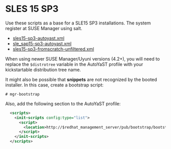 # SLES 15 SP3

Use these scripts as a base for a SLE15 SP3 installations. The system register at SUSE Manager using salt.

- [sles15-sp3-autoyast.xml](sles15-sp3-autoyast.xml)
- [sle_sap15-sp3-autoyast.xml](sle_sap15-sp3-autoyast.xml)
- [sles15-sp3-fromscratch-unfiltered.xml](sles15-sp3-fromscratch-unfiltered.xml)

When using newer SUSE Manager/Uyuni versions (4.2+), you will need to replace the `$distrotree` variable in the AutoYaST profile with your kickstartable distribution tree name.

It might also be possible that **snippets** are not recognized by the booted installer. In this case, create a bootstrap script:

```shell
# mgr-bootstrap
```

Also, add the following section to the AutoYaST profile:

```xml
  <scripts>
    <init-scripts config:type="list">
      <script>
        <location>http://$redhat_management_server/pub/bootstrap/bootstrap.sh</location>
      </script>
    </init-scripts>
  </scripts>
```
